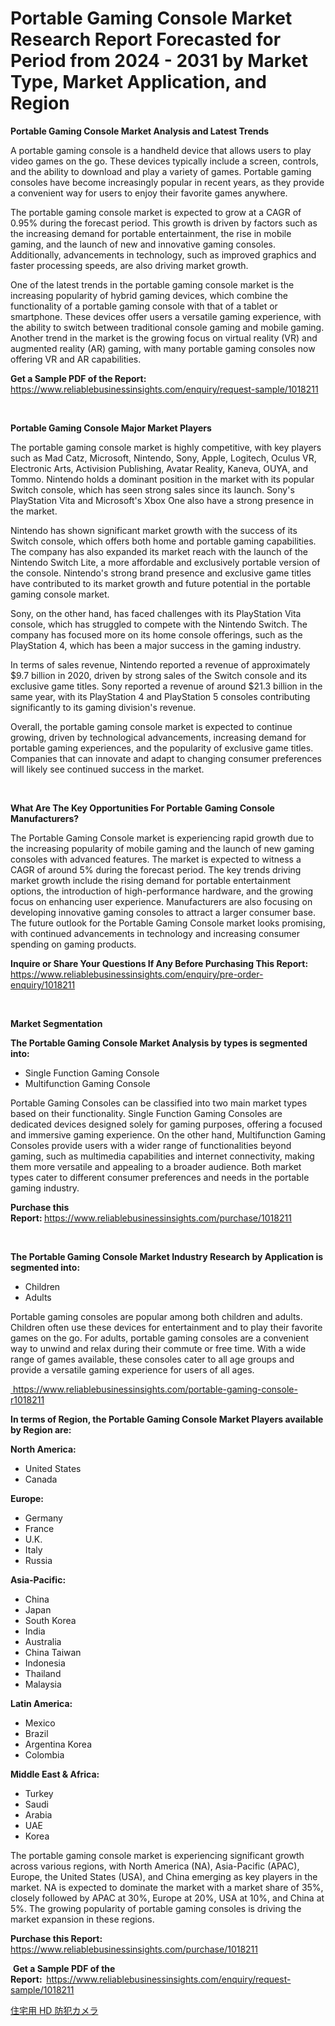 <p><h1>Portable Gaming Console Market Research Report Forecasted for Period from 2024 -  2031 by Market Type, Market Application, and Region</h1></p><p><strong>Portable Gaming Console Market Analysis and Latest Trends</strong></p>
<p><p>A portable gaming console is a handheld device that allows users to play video games on the go. These devices typically include a screen, controls, and the ability to download and play a variety of games. Portable gaming consoles have become increasingly popular in recent years, as they provide a convenient way for users to enjoy their favorite games anywhere.</p><p>The portable gaming console market is expected to grow at a CAGR of 0.95% during the forecast period. This growth is driven by factors such as the increasing demand for portable entertainment, the rise in mobile gaming, and the launch of new and innovative gaming consoles. Additionally, advancements in technology, such as improved graphics and faster processing speeds, are also driving market growth.</p><p>One of the latest trends in the portable gaming console market is the increasing popularity of hybrid gaming devices, which combine the functionality of a portable gaming console with that of a tablet or smartphone. These devices offer users a versatile gaming experience, with the ability to switch between traditional console gaming and mobile gaming. Another trend in the market is the growing focus on virtual reality (VR) and augmented reality (AR) gaming, with many portable gaming consoles now offering VR and AR capabilities.</p></p>
<p><strong>Get a Sample PDF of the Report:&nbsp;</strong> <a href="https://www.reliablebusinessinsights.com/enquiry/request-sample/1018211">https://www.reliablebusinessinsights.com/enquiry/request-sample/1018211</a></p>
<p>&nbsp;</p>
<p><strong>Portable Gaming Console Major Market Players</strong></p>
<p><p>The portable gaming console market is highly competitive, with key players such as Mad Catz, Microsoft, Nintendo, Sony, Apple, Logitech, Oculus VR, Electronic Arts, Activision Publishing, Avatar Reality, Kaneva, OUYA, and Tommo. Nintendo holds a dominant position in the market with its popular Switch console, which has seen strong sales since its launch. Sony's PlayStation Vita and Microsoft's Xbox One also have a strong presence in the market.</p><p>Nintendo has shown significant market growth with the success of its Switch console, which offers both home and portable gaming capabilities. The company has also expanded its market reach with the launch of the Nintendo Switch Lite, a more affordable and exclusively portable version of the console. Nintendo's strong brand presence and exclusive game titles have contributed to its market growth and future potential in the portable gaming console market.</p><p>Sony, on the other hand, has faced challenges with its PlayStation Vita console, which has struggled to compete with the Nintendo Switch. The company has focused more on its home console offerings, such as the PlayStation 4, which has been a major success in the gaming industry.</p><p>In terms of sales revenue, Nintendo reported a revenue of approximately $9.7 billion in 2020, driven by strong sales of the Switch console and its exclusive game titles. Sony reported a revenue of around $21.3 billion in the same year, with its PlayStation 4 and PlayStation 5 consoles contributing significantly to its gaming division's revenue.</p><p>Overall, the portable gaming console market is expected to continue growing, driven by technological advancements, increasing demand for portable gaming experiences, and the popularity of exclusive game titles. Companies that can innovate and adapt to changing consumer preferences will likely see continued success in the market.</p></p>
<p>&nbsp;</p>
<p><strong>What Are The Key Opportunities For Portable Gaming Console Manufacturers?</strong></p>
<p><p>The Portable Gaming Console market is experiencing rapid growth due to the increasing popularity of mobile gaming and the launch of new gaming consoles with advanced features. The market is expected to witness a CAGR of around 5% during the forecast period. The key trends driving market growth include the rising demand for portable entertainment options, the introduction of high-performance hardware, and the growing focus on enhancing user experience. Manufacturers are also focusing on developing innovative gaming consoles to attract a larger consumer base. The future outlook for the Portable Gaming Console market looks promising, with continued advancements in technology and increasing consumer spending on gaming products.</p></p>
<p><strong>Inquire or Share Your Questions If Any Before Purchasing This Report:</strong> <a href="https://www.reliablebusinessinsights.com/enquiry/pre-order-enquiry/1018211">https://www.reliablebusinessinsights.com/enquiry/pre-order-enquiry/1018211</a></p>
<p>&nbsp;</p>
<p><strong>Market Segmentation</strong></p>
<p><strong>The Portable Gaming Console Market Analysis by types is segmented into:</strong></p>
<p><ul><li>Single Function Gaming Console</li><li>Multifunction Gaming Console</li></ul></p>
<p><p>Portable Gaming Consoles can be classified into two main market types based on their functionality. Single Function Gaming Consoles are dedicated devices designed solely for gaming purposes, offering a focused and immersive gaming experience. On the other hand, Multifunction Gaming Consoles provide users with a wider range of functionalities beyond gaming, such as multimedia capabilities and internet connectivity, making them more versatile and appealing to a broader audience. Both market types cater to different consumer preferences and needs in the portable gaming industry.</p></p>
<p><strong>Purchase this Report:&nbsp;</strong><a href="https://www.reliablebusinessinsights.com/purchase/1018211">https://www.reliablebusinessinsights.com/purchase/1018211</a></p>
<p>&nbsp;</p>
<p><strong>The Portable Gaming Console Market Industry Research by Application is segmented into:</strong></p>
<p><ul><li>Children</li><li>Adults</li></ul></p>
<p><p>Portable gaming consoles are popular among both children and adults. Children often use these devices for entertainment and to play their favorite games on the go. For adults, portable gaming consoles are a convenient way to unwind and relax during their commute or free time. With a wide range of games available, these consoles cater to all age groups and provide a versatile gaming experience for users of all ages.</p></p>
<p><a href="https://www.reliablebusinessinsights.com/portable-gaming-console-r1018211">&nbsp;https://www.reliablebusinessinsights.com/portable-gaming-console-r1018211</a></p>
<p><strong>In terms of Region, the Portable Gaming Console Market Players available by Region are:</strong></p>
<p>
    <p> <strong> North America: </strong>
        <ul>
            <li>United States</li>
            <li>Canada</li>
        </ul>
        </p> 
    <p> <strong> Europe: </strong>
        <ul>
            <li>Germany</li>
            <li>France</li>
            <li>U.K.</li>
            <li>Italy</li>
            <li>Russia</li>
        </ul>
        </p> 
    <p> <strong> Asia-Pacific: </strong>
        <ul>
            <li>China</li>
            <li>Japan</li>
            <li>South Korea</li>
            <li>India</li>
            <li>Australia</li>
            <li>China Taiwan</li>
            <li>Indonesia</li>
            <li>Thailand</li>
            <li>Malaysia</li>
        </ul>
        </p> 
    <p> <strong> Latin America: </strong>
        <ul>
            <li>Mexico</li>
            <li>Brazil</li>
            <li>Argentina Korea</li>
            <li>Colombia</li>
        </ul>
        </p> 
    <p> <strong> Middle East & Africa: </strong>
        <ul>
            <li>Turkey</li>
            <li>Saudi</li>
            <li>Arabia</li>
            <li>UAE</li>
            <li>Korea</li>
        </ul>
    </p>
    </p>
<p><p>The portable gaming console market is experiencing significant growth across various regions, with North America (NA), Asia-Pacific (APAC), Europe, the United States (USA), and China emerging as key players in the market. NA is expected to dominate the market with a market share of 35%, closely followed by APAC at 30%, Europe at 20%, USA at 10%, and China at 5%. The growing popularity of portable gaming consoles is driving the market expansion in these regions.</p></p>
<p><strong>Purchase this Report: </strong><a href="https://www.reliablebusinessinsights.com/purchase/1018211">https://www.reliablebusinessinsights.com/purchase/1018211</a></p>
<p>&nbsp;<strong>Get a Sample PDF of the Report:&nbsp;&nbsp;</strong><a href="https://www.reliablebusinessinsights.com/enquiry/request-sample/1018211">https://www.reliablebusinessinsights.com/enquiry/request-sample/1018211</a></p>
<p><strong></strong></p>
<p><p><a href="https://github.com/oqxogxyvqe90775/Market-Research-Report-List-2/blob/main/8262060146006.md">住宅用 HD 防犯カメラ</a></p></p>